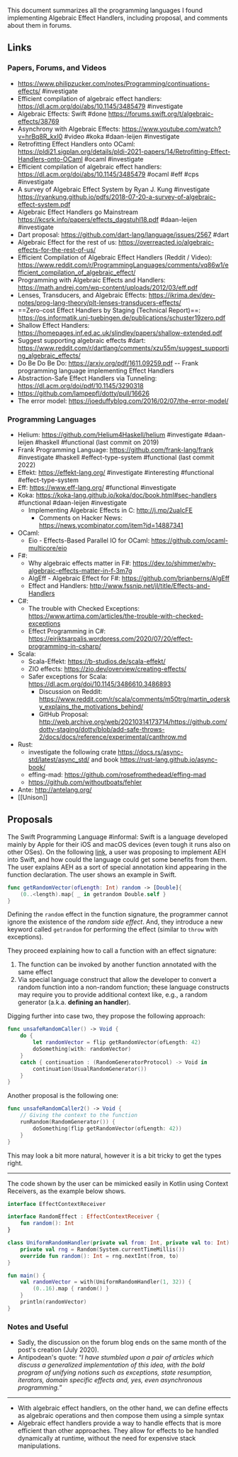 This document summarizes all the programming languages I found implementing Algebraic Effect Handlers, including proposal, and comments about them in forums.

## Links

### Papers, Forums, and Videos

* https://www.philipzucker.com/notes/Programming/continuations-effects/ #investigate
* Efficient compilation of algebraic effect handlers: https://dl.acm.org/doi/abs/10.1145/3485479 #investigate 
* Algebraic Effects: Swift #done https://forums.swift.org/t/algebraic-effects/38769
* Asynchrony with Algebraic Effects: https://www.youtube.com/watch?v=hrBq8R_kxI0 #video #koka #daan-leijen #investigate
* Retrofitting Effect Handlers onto OCaml: https://pldi21.sigplan.org/details/pldi-2021-papers/14/Retrofitting-Effect-Handlers-onto-OCaml #ocaml #investigate 
* Efficient compilation of algebraic effect handlers: https://dl.acm.org/doi/abs/10.1145/3485479 #ocaml #eff #cps #investigate 
* A survey of Algebraic Effect System by Ryan J. Kung #investigate https://ryankung.github.io/pdfs/2018-07-20-a-survey-of-algebraic-effect-system.pdf
* Algebraic Effect Handlers go Mainstream https://kcsrk.info/papers/effects_dagstuhl18.pdf #daan-leijen #investigate 
* Dart proposal: https://github.com/dart-lang/language/issues/2567 #dart 
* Algebraic Effect for the rest of us: https://overreacted.io/algebraic-effects-for-the-rest-of-us/
* Efficient Compilation of Algebraic Effect Handlers (Reddit / Video): https://www.reddit.com/r/ProgrammingLanguages/comments/vq86w1/efficient_compilation_of_algebraic_effect/
* Programming with Algebraic Effects and Handlers: https://math.andrej.com/wp-content/uploads/2012/03/eff.pdf
* Lenses, Transducers, and Algebraic Effects: https://ikrima.dev/dev-notes/prog-lang-theory/plt-lenses-transducers-effects/
* ==Zero-cost Effect Handlers by Staging (Technical Report)==: https://ps.informatik.uni-tuebingen.de/publications/schuster19zero.pdf
* Shallow Effect Handlers: https://homepages.inf.ed.ac.uk/slindley/papers/shallow-extended.pdf
* Suggest supporting algebraic effects #dart: https://www.reddit.com/r/dartlang/comments/xzu55m/suggest_supporting_algebraic_effects/
* Do Be Do Be Do: https://arxiv.org/pdf/1611.09259.pdf -- Frank programming language implementing Effect Handlers
* Abstraction-Safe Effect Handlers via Tunneling: https://dl.acm.org/doi/pdf/10.1145/3290318
* https://github.com/lampepfl/dotty/pull/16626
* The error model: https://joeduffyblog.com/2016/02/07/the-error-model/
	
### Programming Languages

* Helium: https://github.com/Helium4Haskell/helium #investigate #daan-leijen #haskell #functional (last commit on 2019)
* Frank Programming Language: https://github.com/frank-lang/frank #investigate #haskell #effect-type-system #functional (last commit 2022)
* Effekt: https://effekt-lang.org/ #investigate #interesting #functional #effect-type-system 
* Eff: https://www.eff-lang.org/ #functional #investigate 
* Koka: https://koka-lang.github.io/koka/doc/book.html#sec-handlers #functional #daan-leijen #investigate 
	* Implementing Algebraic Effects in C: http://j.mp/2uaIcFE
		* Comments on Hacker News: https://news.ycombinator.com/item?id=14887341
* OCaml: 
	* Eio - Effects-Based Parallel IO for OCaml: https://github.com/ocaml-multicore/eio
* F#:
	* Why algebraic effects matter in F#: https://dev.to/shimmer/why-algebraic-effects-matter-in-f-3m7g
	* AlgEff - Algebraic Effect for F#: https://github.com/brianberns/AlgEff
	* Effect and Handlers: http://www.fssnip.net/jl/title/Effects-and-Handlers
* C#:
	* The trouble with Checked Exceptions: https://www.artima.com/articles/the-trouble-with-checked-exceptions
	* Effect Programming in C#: https://eiriktsarpalis.wordpress.com/2020/07/20/effect-programming-in-csharp/
* Scala:
	* Scala-Effekt: https://b-studios.de/scala-effekt/
	* ZIO effects: https://zio.dev/overview/creating-effects/
	* Safer exceptions for Scala: https://dl.acm.org/doi/10.1145/3486610.3486893
		* Discussion on Reddit: https://www.reddit.com/r/scala/comments/m50trg/martin_odersky_explains_the_motivations_behind/
		* GitHub Proposal: http://web.archive.org/web/20210314173714/https://github.com/dotty-staging/dotty/blob/add-safe-throws-2/docs/docs/reference/experimental/canthrow.md
* Rust: 
	* investigate the following crate https://docs.rs/async-std/latest/async_std/ and book https://rust-lang.github.io/async-book/
	* effing-mad: https://github.com/rosefromthedead/effing-mad
	* https://github.com/withoutboats/fehler
* Ante: http://antelang.org/
* [[Unison]]

## Proposals

The Swift Programming Language #informal: Swift is a language developed mainly by Apple for their iOS and macOS devices (even tough it runs also on other OSes). On the following [link](https://forums.swift.org/t/algebraic-effects/38769), a user was proposing to implement AEH into Swift, and how could the language could get some benefits from them. The user explains AEH as a sort of special annotation kind appearing in the function declaration. The user shows an example in Swift.

```swift
func getRandomVector(ofLength: Int) random -> [Double]{
	(0..<length).map{ _ in getrandom Double.self }
}
```

Defining the `random` effect in the function signature, the programmer cannot ignore the existence of the *random side effect*. And, they introduce a new keyword called `getrandom` for performing the effect (similar to `throw` with exceptions).

They proceed explaining how to call a function with an effect signature:
1. The function can be invoked by another function annotated with the same effect
2. Via special language construct that allow the developer to convert a random function into a non-random function; these language constructs may require you to provide additional context like, e.g., a random generator (a.k.a. **defining an handler**).

Digging further into case two, they propose the following approach:

```swift
func unsafeRandomCaller() -> Void {
	do {
		let randomVector = flip getRandomVector(ofLength: 42)
		doSomething(with: randomVector)
	}
	catch { continuation : (RandomGeneratorProtocol) -> Void in
		continuation(UsualRandomGenerator())
	}
}
```

Another proposal is the following one:

```swift
func unsafeRandomCaller2() -> Void {
	// Giving the context to the function
	runRandom(RandomGenerator()) {
		doSomething(flip getRandomVector(ofLength: 42))
	}
}
```

This may look a bit more natural, however it is a bit tricky to get the types right.

---

The code shown by the user can be mimicked easily in Kotlin using Context Receivers, as the example below shows.

```kotlin
interface EffectContextReceiver

interface RandomEffect : EffectContextReceiver {
	fun random(): Int
}

class UniformRandomHandler(private val from: Int, private val to: Int): RandomEffect {
	private val rng = Random(System.currentTimeMillis())
	override fun random(): Int = rng.nextInt(from, to)
}

fun main() {
	val randomVector = with(UniformRandomHandler(1, 32)) {
		(0..16).map { random() }
	}
	println(randomVector)
}

```

### Notes and Useful

* Sadly, the discussion on the forum blog ends on the same month of the post's creation (July 2020).
* Antipodean's quote: “*I have stumbled upon a pair of articles which discuss a generalized implementation of this idea, with the bold program of unifying notions such as exceptions, state resumption, iterators, domain specific effects and, yes, even asynchronous programming.*”

---

- With algebraic effect handlers, on the other hand, we can define effects as algebraic operations and then compose them using a simple syntax
- Algebraic effect handlers provide a way to handle effects that is more efficient than other approaches. They allow for effects to be handled dynamically at runtime, without the need for expensive stack manipulations.